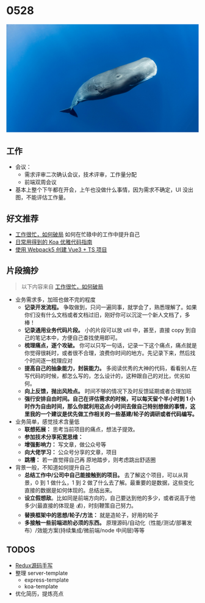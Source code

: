 # 0528

![](./bg-imgs/whale.jpg)


## 工作

- 会议：
  - 需求评审二次确认会议，技术评审，工作量分配
  - 前端双周会议
- 基本上整个下午都在开会，上午也没做什么事情，因为需求不确定，UI 没出图，不能评估工作量。

## 好文推荐

- [工作很忙，如何破局](https://juejin.cn/post/6847902223284830216) 如何在忙碌中的工作中提升自己
- [日常用得到的 Koa 优雅代码指南](https://mp.weixin.qq.com/s/ihBfzt4I77kdoTMDvXMJiw)
- [使用 Webpack5 创建 Vue3 + TS 项目](https://mp.weixin.qq.com/s/edw0u99h_uxaQVIUsMWzjw)

## 片段摘抄

> 以下内容来自 [工作很忙，如何破局](https://juejin.cn/post/6847902223284830216) 

- 业务需求多，加班也做不完的程度
  - **记录开发流程。** 争取做到，只问一遍同事，就学会了，熟悉理解了。如果你们没有什么文档或者文档过旧，刚好你可以沉淀一个新人文档了，多棒！
  - **记录通用业务代码片段。** 小的片段可以放 util 中，甚至，直接 copy 到自己的笔记本中，方便自己查找使用即可。
  - **梳理痛点，逐个攻破。** 你可以只写一句话，记录一下这个痛点，痛点就是你觉得很耗时，或者很不合理，浪费你时间的地方。先记录下来，然后找个时间逐一梳理应对
  - **提高自己的抽象能力，封装能力。** 多阅读优秀的大神的代码，看看别人在写代码的时候，都怎么写的，怎么设计的，这种跟自己的对比，优劣如何。
  - **向上反馈，抛出风险点。** 时间不够的情况下及时反馈延期或者合理加班
  - **强行安排自由时间。**自己在评估需求的时候，可以每天留个半小时到 1 小时作为自由时间，那么你就利用这点小时间去做自己特别想做的事情，这里我的一个**建议是优先做工作相关的一些基建/轮子的调研或者代码编写。**
- 业务简单，感觉技术含量低
  - **联想拓展：** 思考当前项目的痛点，想法子提效。
  - **参加技术分享拓宽思维：**
  - **增强影响力：** 写文章，做公众号等
  - **向大佬学习：** 公众号分享的文章，项目
  - **跳槽：** 若一直觉得自己再 原地踏步，则考虑跳出舒适圈
- 背景一般，不知道如何提升自己
  - **总结工作中/公司中自己能接触到的项目。** 去了解这个项目，可以从背景，0 到 1 做什么，1 到 2 做了什么去了解。最重要的是数据，这些变化直接的数据是如何体现的。总结出来。
  - **设立假想敌**。比如同是前端方向的，自己要达到他的多少，或者说高于他多少(最直接的体现是 💰)，时刻鞭策自己努力。
  - **替换框架中的思想/轮子/方法：** 就是造轮子，好用的轮子
  - **多接触一些前端进阶必须的东西。** 原理源码/自动化（性能/测试/部署发布）/效能方案(持续集成/微前端/node 中间层)等等



## TODOS

- [Redux源码手写](https://www.bilibili.com/video/BV1254y1L7UP?from=search&seid=8130081220163802867)
- 整理 server-template
  - express-template
  - koa-template
- 优化简历，提炼亮点